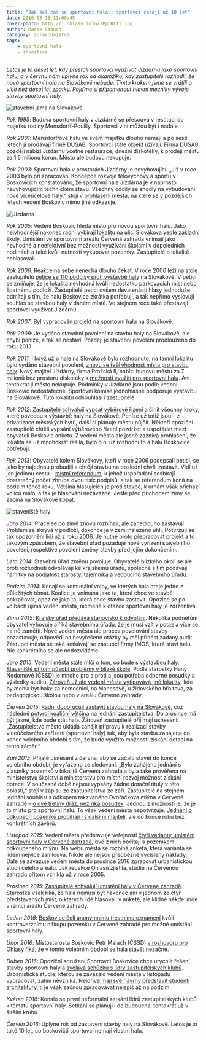 ```yaml
---
title: "Jak šel čas se sportovní halou: sportovci čekají už 10 let"
date: 2016-05-16 11:00:45
cover-photo: http://i.ohlasy.info/3PphKLfl.jpg
author: Marek Osouch
category: zpravodajství
tags:
    - sportovní hala
    - investice
---
```


*Letos je to deset let, kdy přestali sportovci využívat Jízdárnu jako sportovní halu, a v červnu nám uplyne rok od okamžiku, kdy zastupitelé rozhodli, že nová sportovní hala na Slovákově nebude. Tímto krokem jsme se vrátili o více než deset let zpátky. Pojďme si připomenout hlavní mezníky vývoje stavby sportovní haly.*

<img src="http://i.ohlasy.info/3PphKLf.jpg" alt="stavební jáma na Slovákově" class="img-responsive img-popup" data-author="Tomáš Znamenáček">

*Rok 1995*: Budova sportovní haly v Jízdárně se přesouvá v restituci do majetku rodiny Mensdorff-Pouilly. Sportovci v ní můžou být i nadále.

*Rok 2001*: Mensdorffové halu ve svém majetku dlouho nemají a po šesti letech ji prodávají firmě DUSAB. Sportovci stále objekt užívají. Firma DUSAB později nabízí Jízdárnu včetně restaurace, dnešní diskotéky, k prodeji městu za 1,5 milionu korun. Město ale budovu nekupuje.

*Rok 2003*: Sportovní hala v prostorách Jízdárny je nevyhovující. „Již v roce 2003 bylo při zpracování Koncepce rozvoje tělovýchovy a sportu v Boskovicích konstatováno, že sportovní hala Jízdárna je v naprosto nevyhovujícím technickém stavu. Všechny oddíly se shodly na vybudování nové víceúčelové haly,“ stojí v [prohlášení města](http://www.boskovice.cz/tiskova-konference/d-20592), na které se v pozdějších letech vedení Boskovic mimo jiné odkazuje.

<img src="http://i.ohlasy.info/I5IFipt.jpg" alt="Jízdárna" class="img-responsive img-popup" data-author="Tomáš Trumpeš">

*Rok 2005*: Vedení Boskovic hledá místo pro novou sportovní halu. Jako nejvhodnější nakonec radní [vybírají lokalitu na ulici Slovákova](http://stare.boskovicko.cz/cislo.phtml?iss_id=113#art_3649) vedle základní školy. Umístění ve sportovním areálu Červená zahrada vnímají jako nevhodné a neefektivní bez možnosti využívání školami v dopoledních hodinách a také kvůli nutnosti vykupovat pozemky. Zastupitelé o lokalitě nehlasovali.

*Rok 2006*: Reakce na sebe nenechá dlouho čekat. V roce 2006 leží na stole zastupitelů [petice se 110 podpisy proti výstavbě haly](http://stare.boskovicko.cz/cislo.phtml?iss_id=166#art_5383) na Slovákově. V petici se zmiňuje, že je lokalita nevhodná kvůli nedostatku parkovacích míst nebo špatnému podloží. Zastupitelé petici ovšem devatenácti hlasy jednoduše odmítají s tím, že halu Boskovice zkrátka potřebují, a tak nepřímo vyslovují souhlas se stavbou haly v daném místě. Ve stejném roce také přestávají sportovci využívat Jízdárnu.

*Rok 2007*: Byl vypracován projekt na sportovní halu na Slovákově.

*Rok 2009*: Je vydáno stavební povolení na stavbu haly na Slovákově, ale chybí peníze, a tak se nestaví. Později je stavební povolení prodlouženo do roku 2013.

*Rok 2011*: I když už o hale na Slovákově bylo rozhodnuto, na tamní lokalitu bylo vydáno stavební povolení, [znovu se řeší vhodnost místa pro stavbu haly](http://stare.boskovicko.cz/cislo.phtml?iss_id=413#art_14016). Nový majitel Jízdárny, firma Pražská 5, nabízí budovu městu za 7 milionů bez prostoru diskotéky k [možnosti využití pro sportovní halu](http://stare.boskovicko.cz/cislo.phtml?iss_id=410#art_13900). Ani tentokrát ji město nekupuje. Podmínky v Jízdárně jsou podle vedení Boskovic nedostatečné. Sportovní komise jednohlasně podporuje výstavbu na Slovákově. Tuto lokalitu odsouhlasí i zastupitelé.

*Rok 2012*: [Zastupitelé schvalují vypsat výběrové řízení](http://stare.boskovicko.cz/cislo.phtml?iss_id=463#art_15787) a činit všechny kroky, které povedou k výstavbě haly na Slovákově. Peníze už totiž jsou – z privatizace městských bytů, další si plánuje městu půjčit. Někteří opoziční zastupitelé chtěli vypsání výběrového řízení pozdržet a uspořádat mezi obyvateli Boskovic anketu. Z vedení města ale jasně zaznívá prohlášení, že lokalita se už mnohokrát řešila, bylo o ní už rozhodnuto a halu Boskovice potřebují.

*Rok 2013*: Obyvatelé kolem Slovákovy, kteří v roce 2006 podepsali petici, se jako by najednou probudili a chtějí stavbu na poslední chvíli zastavit. Vidí už jen jedinou cestu – [místní referendum](http://stare.boskovicko.cz/cislo.phtml?iss_id=489#art_16714), k jehož uspořádání sesbírají dostatečný počet zhruba dvou tisíc podpisů, a tak se referendum koná na podzim téhož roku. Většina hlasujících je proti stavbě, k urnám však přichází voličů málo, a tak je hlasování nezávazné. Ještě před příchodem zimy se [začíná na Slovákově kopat](http://stare.boskovicko.cz/cislo.phtml?iss_id=507#art_17330).

<img src="http://i.ohlasy.info/7Wnnk5W.jpg" alt="staveniště haly" class="img-responsive img-popup" data-author="Marek Osouch">

*Jaro 2014*: Práce se po zimě znovu rozbíhají, ale zanedlouho zastavují. Problém se skrývá v podloží, dokonce je v zemi nalezeno uhlí. Potvrzují se tak upozornění lidí už z roku 2006. Je nutné proto přepracovat projekt a to takovým způsobem, že stavební úřad požaduje nové vyřízení stavebního povolení, respektive povolení změny stavby před jejím dokončením.

*Léto 2014*: Stavební úřad změnu povoluje. Obyvatelé blízkého okolí se ale proti rozhodnutí odvolávají ke krajskému úřadu, společně s tím podávají námitky na podjatost starosty, tajemníka a vedoucího stavebního úřadu. 

*Podzim 2014*: Konají se komunální volby, ve kterých hala hraje jedno z důležitých témat. Koalice je vnímaná jako ta, která chce ve stavbě pokračovat, opozice jako ta, která chce stavbu zastavit. Opozice se po volbách ujímá vedení města, nicméně k otázce sportovní haly je zdrženlivá.

*Zima 2015*: [Krajský úřad předává stanovisko k odvolání](http://ohlasy.info/clanky/2015/02/stavba-haly-stoji.html). Několika podnětům obyvatel vyhovuje a říká stavebnímu úřadu, že je musí vzít v potaz a více se na ně zaměřit. Nové vedení města ale proces povolování stavby pozastavuje, odpovědi na nevyřešené otázky by měl přinést zadaný audit. Zástupci města se také setkávají se zástupci firmy IMOS, která staví halu. Nic konkrétního se ale nedozvídáme.

*Jaro 2015*: Vedení města stále mlčí o tom, co bude s výstavbou haly. [Staveniště přitom působí problémy v blízké škole](/clanky/2015/04/staveniste-haly.html). Podle starostky Hany Nedomové (ČSSD) je mnoho pro a proti a jsou potřeba odborné posudky a výsledky auditu. [Zároveň už ale vedení města vytipovává jiné lokality](/clanky/2015/06/pozemky-pro-halu.html), kde by mohla být hala: za nemocnicí, na Mánesově, u židovského hřbitova, za pedagogickou školou nebo v areálu Červené zahrady.

*Červen 2015*: [Radní doporučují zastavit stavbu haly na Slovákově](/clanky/2015/06/hala-zastavena.html), což následně [potvrdí koaliční většina](/clanky/2015/06/hala-nebude.html) na jednání zastupitelstva. Do prosince má být jasné, kde bude stát hala. Zároveň zastupitelé přijímají usnesení: „Zastupitelstvo město ukládá zahájit přípravu k realizaci stavby víceúčelového zařízení (sportovní haly) tak, aby byla stavba zahájena do konce volebního období s tím, že bude využito možností získání dotací na tento záměr.“

*Září 2015*: Přijaté usnesení z června, aby se začalo stavět do konce volebního období, je vyřazeno ze sledování. „Bylo zahájeno jednání s vlastníky pozemků v lokalitě Červená zahrada a byla také prověřena na ministerstvu školství a ministerstvu pro místní rozvoj možnost získání dotace. V současné době nejsou vypsány žádné dotační tituly v této oblasti,“ stojí v zápisu ze zastupitelstva ze září. Zastupitelé na stejném jednání souhlasí s odkupem takzvaného Dvořáčkova mlýna v Červené zahradě – [o dvě třetiny dráž, než říká posudek](/clanky/2015/10/dvorackuv-mlyn.html). Jednou z možností je, že je to místo pro sportovní halu. To však vedení města nepotvrzuje. [Jednání o odkupech pozemků probíhají i s dalšími majiteli](/clanky/2015/11/cervenka-odkup.html), ale do konce roku bez konkrétních závěrů.

*Listopad 2015*: Vedení města představuje veřejnosti [čtyři varianty umístění sportovní haly v Červené zahradě](/clanky/2015/11/varianty-haly.html), dvě z nich počítají s pozemkem odkoupeného mlýnu. Na webu města se rozbíhá anketa, která varianta se lidem nejvíce zamlouvá. Nikde ale nejsou předběžně vyčísleny náklady. Dále se zavazuje vedení města do prosince 2016 zpracovat urbanistickou studii celého areálu. Jak redakce Ohlasů zjistila, studie na Červenou zahradu přitom vznikla už v roce 2005.

*Prosinec 2015*: [Zastupitelé schvalují umístění haly v Červené zahradě](/clanky/2015/12/zastupitelstvo.html). Starostka však říká, že hala nemusí být nakonec ani v jednom ze čtyř představených míst, o kterých lidé hlasovali v anketě, ale klidně někde jinde v rámci areálu Červené zahrady.

*Leden 2016*: [Boskovice čelí anonymnímu trestnímu oznámení](/clanky/2016/01/cervenka-trestni-oznameni.html) kvůli kontroverznímu nákupu pozemku v Červené zahradě pro možné umístění sportovní haly.

*Únor 2016*: Místostarosta Boskovic Petr Malach (ČSSD) [v rozhovoru pro Ohlasy říká](/clanky/2016/02/rozhovor-petr-malach.html), že v tomto volebním období se hala stavět nezačne.

*Duben 2016*: Opoziční sdružení Sportovci Boskovice chce urychlit řešení stavby sportovní haly a [svolává schůzku s lídry zastupitelských klubů](/clanky/2016/04/zastupitelstvo.html). Urbanistická studie, kterou se zavázalo vedení města v listopadu vypracovat, zatím nevzniká. Nejdříve [mají své návrhy představit studenti architektury](/clanky/2016/05/urbanismus-cervenka.html), ti je však začnou zpracovávat nejspíš až na podzim.

*Květen 2016*: Konalo se první neformální setkání lídrů zastupitelských klubů k tématu sportovní haly. Setkání se plánují i do budoucna, tentokrát už v širším kruhu.

*Červen 2016*: Uplyne rok od zastavení stavby haly na Slovákově. Letos je to také 10 let, co boskovičtí sportovci nemají vlastní halu.
